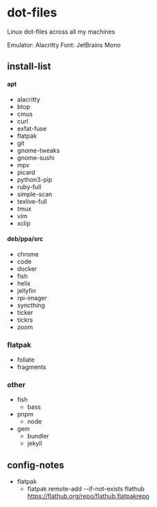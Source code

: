 # dot-files
Linux dot-files across all my machines

Emulator: Alacritty
Font: JetBrains Mono

## install-list
#### apt
- alacritty
- btop
- cmus
- curl
- exfat-fuse
- flatpak
- git
- gnome-tweaks
- gnome-sushi
- mpv
- picard
- python3-pip
- ruby-full
- simple-scan
- texlive-full
- tmux
- vim
- xclip

#### deb/ppa/src
- chrome
- code
- docker
- fish
- helix
- jellyfin
- rpi-imager
- syncthing
- ticker
- tickrs
- zoom

### flatpak
- foliate
- fragments

### other
- fish
    - bass
- pnpm
    - node
- gem
    - bundler
    - jekyll


## config-notes
- flatpak
    - flatpak remote-add --if-not-exists flathub https://flathub.org/repo/flathub.flatpakrepo
